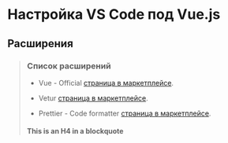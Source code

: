 # Настройка VS Code под Vue.js

## Расширения

> ### Список расширений
>
> - Vue - Official [страница в маркетплейсе](https://marketplace.visualstudio.com/items?itemName=Vue.volar).
>
> - Vetur [страница в маркетплейсе](https://marketplace.visualstudio.com/items?itemName=octref.vetur).
>
> - Prettier - Code formatter [страница в маркетплейсе](https://marketplace.visualstudio.com/items?itemName=esbenp.prettier-vscode).
>
> #### This is an H4 in a blockquote
